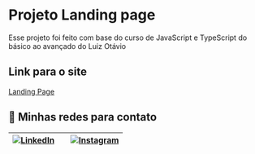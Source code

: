 # Projeto Landing page

Esse projeto foi feito com base do curso de JavaScript e TypeScript do básico ao avançado do Luiz Otávio

## Link para o site

[Landing Page](https://extraordinary-granita-28c1e4.netlify.app/#)

## 📱 Minhas redes para contato

| [![LinkedIn](https://img.shields.io/badge/LinkedIn-000?style=for-the-badge&logo=linkedin&logoColor=0E76A8)](https://www.linkedin.com/in/luis-gabriel-99102b266/) ||[![Instagram](https://img.shields.io/badge/Instagram-000?style=for-the-badge&logo=instagram)](https://www.instagram.com/luis_gabriel_ti/)
|------------|--------------|----------|
